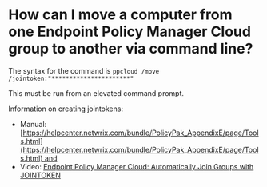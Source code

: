 # How can I move a computer from one Endpoint Policy Manager Cloud group to another via command line?

The syntax for the command is `ppcloud /move /jointoken:"**********************"`

This must be run from an elevated command prompt.

Information on creating jointokens:

- Manual:
  [https://helpcenter.netwrix.com/bundle/PolicyPak_AppendixE/page/Tools.html](https://helpcenter.netwrix.com/bundle/PolicyPak_AppendixE/page/Tools.html) and
- Video:
  [Endpoint Policy Manager Cloud: Automatically Join Groups with JOINTOKEN](../video/cloud/jointoken.md)
